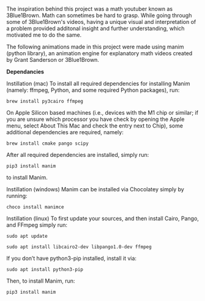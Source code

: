 The inspiration behind this project was a math youtuber known as 3Blue1Brown. Math can sometimes be hard to grasp. While going through some of 3Blue1Brown's videos, having a unique visual and interpretation of a problem provided additonal insight and further understanding, which motivated me to do the same. 

The following animations made in this project were made using manim (python library), an animation engine for explanatory math videos created by Grant Sanderson or 3Blue1Brown.

**Dependancies**

Instillation (mac)
To install all required dependencies for installing Manim (namely: ffmpeg, Python, and some required Python packages), run:

`brew install py3cairo ffmpeg`

On Apple Silicon based machines (i.e., devices with the M1 chip or similar; if you are unsure which processor you have check by opening the Apple menu, select About This Mac and check the entry next to Chip), some additional dependencies are required, namely:

`brew install cmake pango scipy`

After all required dependencies are installed, simply run:

`pip3 install manim`

to install Manim.

Instillation (windows)
Manim can be installed via Chocolatey simply by running:

`choco install manimce`

Instillation (linux)
To first update your sources, and then install Cairo, Pango, and FFmpeg simply run:

`sudo apt update`

`sudo apt install libcairo2-dev libpango1.0-dev ffmpeg`

If you don’t have python3-pip installed, install it via:

`sudo apt install python3-pip`

Then, to install Manim, run:

`pip3 install manim`




